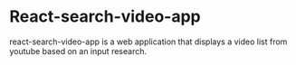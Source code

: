 # React-search-video-app

react-search-video-app is a  web application that displays a video list from youtube based on an input research.


